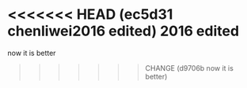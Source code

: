 <<<<<<< HEAD   (ec5d31 chenliwei2016 edited)
2016 edited
=======
now it is better
>>>>>>> CHANGE (d9706b now it is better)
